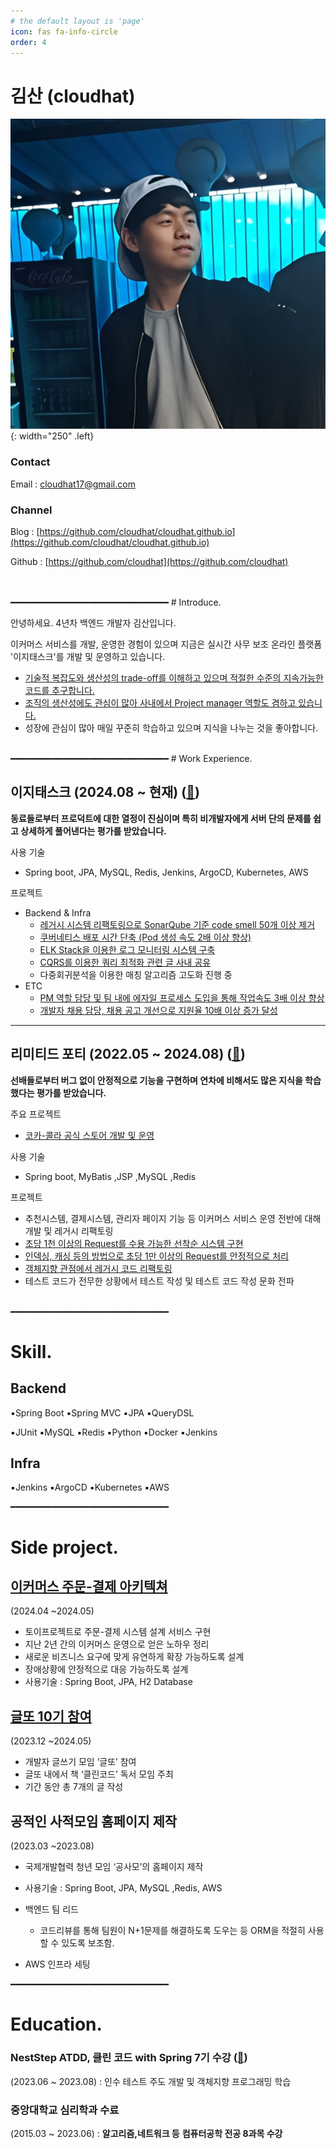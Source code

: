 ```yaml
---
# the default layout is 'page'
icon: fas fa-info-circle
order: 4
---
```



# 김산 (cloudhat)

![share-slack](/assets/img/profile.png){: width="250" .left}



### Contact

Email : cloudhat17@gmail.com

### Channel

Blog : [https://github.com/cloudhat/cloudhat.github.io](https://github.com/cloudhat/cloudhat.github.io)

Github : [https://github.com/cloudhat](https://github.com/cloudhat)

<br>
<br>
━━━━━━━━━━━━━━━━━━━━━━━━━━━━━━
# Introduce.

안녕하세요. 4년차 백엔드 개발자 김산입니다.

이커머스 서비스를 개발, 운영한 경험이 있으며 지금은 실시간 사무 보조 온라인 플랫폼 '이지태스크'를 개발 및 운영하고 있습니다.

- [기술적 복잡도와 생산성의 trade-off를 이해하고 있으며 적절한 수준의 지속가능한 코드를 추구합니다.](https://cloudhat.github.io/posts/sustainable-software/)
- [조직의 생산성에도 관심이 많아 사내에서 Project manager 역할도 겸하고 있습니다.](https://cloudhat.github.io/posts/agile-for-agile/)
- 성장에 관심이 많아 매일 꾸준히 학습하고 있으며 지식을 나누는 것을 좋아합니다.



<br>
━━━━━━━━━━━━━━━━━━━━━━━━━━━━━━
# Work Experience.

## 이지태스크 (2024.08 ~ 현재) **(**[🔗](https://easytask.co.kr/)**)**
**동료들로부터 프로덕트에 대한 열정이 진심이며 특히 비개발자에게 서버 단의 문제를 쉽고 상세하게 풀어낸다는 평가를 받았습니다.**

사용 기술 
-  Spring boot, JPA, MySQL, Redis, Jenkins, ArgoCD, Kubernetes, AWS

프로젝트
- Backend & Infra
    - [레거시 시스템 리팩토링으로 SonarQube 기준 code smell 50개 이상 제거](https://cloudhat.github.io/posts/refactoring/)
    - [쿠버네티스 배포 시간 단축 (Pod 생성 속도 2배 이상 향상)](https://cloudhat.github.io/posts/kubernetes-deployment/)
    - [ELK Stack을 이용한 로그 모니터링 시스템 구축](https://cloudhat.github.io/posts/ELK-in-local-env/)
    - [CQRS를 이용한 쿼리 최적화 관련 글 사내 공유](https://cloudhat.github.io/posts/CQRS-concept/)
    - 다중회귀분석을 이용한 매칭 알고리즘 고도화 진행 중
- ETC
    - [PM 역할 담당 및 팀 내에 에자일 프로세스 도입을 통해 작업속도 3배 이상 향상](https://cloudhat.github.io/posts/agile-for-agile/)
    - [개발자 채용 담당, 채용 공고 개선으로 지원율 10배 이상 증가 달성](https://cloudhat.github.io/posts/recruitment-process-improvement/)

  
---

## 리미티드 포티 (2022.05 ~ 2024.08) **(**[🔗](https://www.limited40.com)**)**
**선배들로부터 버그 없이 안정적으로 기능을 구현하며 연차에 비해서도 많은 지식을 학습했다는 평가를 받았습니다.**

주요 프로젝트 
- [코카-콜라 공식 스토어 개발 및 운영 ](https://cokeplay.cocacola.co.kr/main)



사용 기술 
  - Spring boot, MyBatis ,JSP ,MySQL ,Redis


프로젝트
- 추천시스템, 결제시스템, 관리자 페이지 기능 등 이커머스 서비스 운영 전반에 대해 개발 및 레거시 리팩토링
- [초당 1천 이상의 Request를 수용 가능한 선착순 시스템 구현](https://cloudhat.github.io/posts/distributed-lock-redis-FCFS/)
- [인덱싱, 캐싱 등의 방법으로 초당 1만 이상의 Request를 안정적으로 처리](https://cloudhat.github.io/posts/optimization/)
- [객체지향 관점에서 레거시 코드 리팩토링](https://cloudhat.github.io/posts/strategy-pattern/)
- 테스트 코드가 전무한 상황에서 테스트 작성 및 테스트 코드 작성 문화 전파 

<br>
━━━━━━━━━━━━━━━━━━━━━━━━━━━━━━

# Skill.

## Backend

▪️Spring Boot  ▪️Spring MVC  ▪️JPA ▪️QueryDSL 

▪️JUnit ▪️MySQL  ▪️Redis  ▪️Python ▪️Docker ▪️Jenkins 

## Infra

▪️Jenkins  ▪️ArgoCD  ▪️Kubernetes  ▪️AWS


━━━━━━━━━━━━━━━━━━━━━━━━━━━━━━

# Side project.

##  **[이커머스 주문-결제 아키텍쳐](https://cloudhat.github.io/posts/payment-system/)**


(2024.04 ~2024.05)

- 토이프로젝트로 주문-결제 시스템 설계 서비스 구현
- 지난 2년 간의 이커머스 운영으로 얻은 노하우 정리
- 새로운 비즈니스 요구에 맞게 유연하게 확장 가능하도록 설계
- 장애상황에 안정적으로 대응 가능하도록 설계
- 사용기술 : Spring Boot, JPA, H2 Database

##  **[글또 10기 참여](https://geultto.github.io/blog/geultto-summary/)**


(2023.12 ~2024.05)

- 개발자 글쓰기 모임 ‘글또’ 참여
- 글또 내에서 책 ‘클린코드’ 독서 모임 주최
- 기간 동안 총 7개의 글 작성

## 공적인 사적모임 홈페이지 제작

(2023.03 ~2023.08)

- 국제개발협력 청년  모임 ‘공사모’의 홈페이지 제작
- 사용기술 : Spring Boot, JPA, MySQL ,Redis, AWS
- 백엔드 팀 리드
    - 코드리뷰를 통해 팀원이  N+1문제를 해결하도록 도우는 등 ORM을 적절히 사용할 수 있도록 보조함.
    
- AWS 인프라 세팅

━━━━━━━━━━━━━━━━━━━━━━━━━━━━━━
# Education.

### **NestStep ATDD, 클린 코드 with Spring 7기 수강 (**[🔗](https://edu.nextstep.camp/c/R89PYi5H/)**)**

(2023.06 ~ 2023.08) : 인수 테스트 주도 개발 및 객체지향 프로그래밍 학습

### 중앙대학교 심리학과 수료

(2015.03 ~ 2023.06) : **알고리즘,네트워크 등** **컴퓨터공학 전공 8과목 수강**
